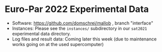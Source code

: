
# Euro-Par 2022 Experimental Data

* Software: https://github.com/domschrei/mallob , branch "interface"
* Instances: Please see the `instances/` subdirectory in our `sat2021` experimental data directory.
* Log files and result data: Coming later this week (due to maintenance works going on at the used supercomputer)

